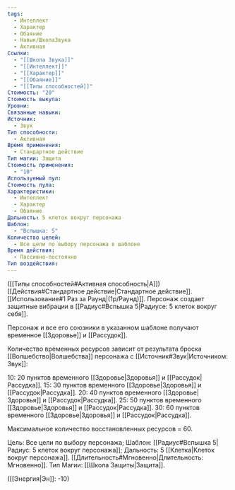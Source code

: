 ```yaml
---
tags:
  - Интеллект
  - Характер
  - Обаяние
  - Навык/ШколаЗвука
  - Активная
Ссылки:
  - "[[Школа Звука]]"
  - "[[Интеллект]]"
  - "[[Характер]]"
  - "[[Обаяние]]"
  - "[[Типы способностей]]"
Стоимость: "20"
Стоимость выкупа: 
Уровни: 
Связанные навыки: 
Источник:
  - Звук
Тип способности:
  - Активная
Время применения:
  - Стандартное действие
Тип магии: Защита
Стоимость применения:
  - "10"
Используемый пул: 
Стоимость пула: 
Характеристики:
  - Интеллект
  - Характер
  - Обаяние
Дальность: 5 клеток вокруг персонажа
Шаблон:
  - "Вспышка: 5"
Количество целей:
  - Все цели по выбору персонажа в шаблоне
Время действия:
  - Пассивно-постоянно
Тип воздействия:
---
```

([[Типы способностей#Активная способность|А]]) [[Действия#Стандартное действие|Стандартное действие]]. [[Использование#1 Раз за Раунд|(1р/Раунд)]]. Персонаж создает защитные вибрации в [[Радиус#Вспышка 5|Радиусе: 5 клеток вокруг себя]]. 

Персонаж и все его союзники в указанном шаблоне получают временное [[Здоровье]] и [[Рассудок]].

Количество временных ресурсов зависит от результата броска [[Волшебство|Волшебства]] персонажа с [[Источник#Звук|Источником: Звук]]:

10: 20 пунктов временного [[Здоровье|Здоровья]] и [[Рассудок|Рассудка]].
15: 30 пунктов временного [[Здоровье|Здоровья]] и [[Рассудок|Рассудка]].
20: 40 пунктов временного [[Здоровье|Здоровья]] и [[Рассудок|Рассудка]].
25: 50 пунктов временного [[Здоровье|Здоровья]] и [[Рассудок|Рассудка]].
30: 60 пунктов временного [[Здоровье|Здоровья]] и [[Рассудок|Рассудка]].

Максимальное количество восстановленных ресурсов = 60. 

Цель: Все цели по выбору персонажа; Шаблон: [[Радиус#Вспышка 5|Радиус: 5 клеток вокруг персонажа]]; Дальность: 5 [[Клетка|Клеток вокруг персонажа]]. [[Длительность#Мгновенно|Длительность: Мгновенно]]. Тип Магии: [[Школа Защиты|Защита]].

([[Энергия|Эн]]: -10)